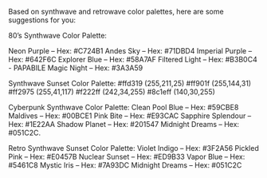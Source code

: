 Based on synthwave and retrowave color palettes, here are some suggestions for you:

80’s Synthwave Color Palette:

Neon Purple – Hex: #C724B1
Andes Sky – Hex: #71DBD4
Imperial Purple – Hex: #642F6C
Explorer Blue – Hex: #58A7AF
Filtered Light – Hex: #B3B0C4 - PAPABILE
Magic Night – Hex: #3A3A59

Synthwave Sunset Color Palette:
#ffd319 (255,211,25)
#ff901f (255,144,31)
#ff2975 (255,41,117)
#f222ff (242,34,255)
#8c1eff (140,30,255)​​

Cyberpunk Synthwave Color Palette:
Clean Pool Blue – Hex: #59CBE8
Maldives – Hex: #00BCE1
Pink Bite – Hex: #E93CAC
Sapphire Splendour – Hex: #1E22AA
Shadow Planet – Hex: #201547
Midnight Dreams – Hex: #051C2C​.

Retro Synthwave Sunset Color Palette:
Violet Indigo – Hex: #3F2A56
Pickled Pink – Hex: #E0457B
Nuclear Sunset – Hex: #ED9B33
Vapor Blue – Hex: #5461C8
Mystic Iris – Hex: #7A93DC
Midnight Dreams – Hex: #051C2C
